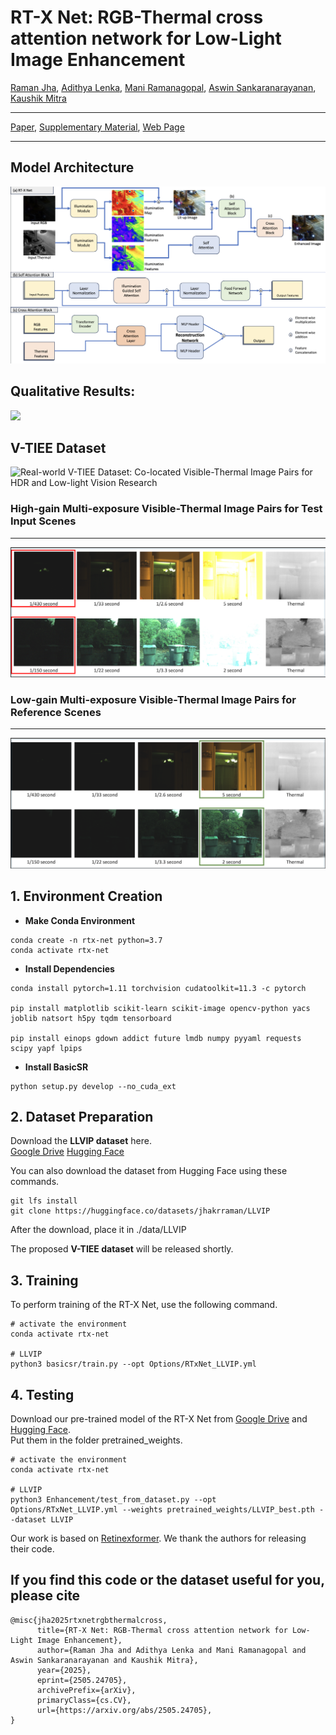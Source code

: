 # RT-X Net: RGB-Thermal cross attention network for Low-Light Image Enhancement       
[Raman Jha](https://jhakrraman.github.io/), [Adithya Lenka](https://www.linkedin.com/in/adithya-lenka-7517b0217/?originalSubdomain=in), [Mani Ramanagopal](https://www.linkedin.com/in/srmanikandasriram/), [Aswin Sankaranarayanan](https://www.ece.cmu.edu/directory/bios/sankaranarayanan-aswin.html), [Kaushik Mitra](https://www.ee.iitm.ac.in/kmitra/)

---

[Paper](https://arxiv.org/abs/2505.24705), [Supplementary Material](https://sigport.org/sites/default/files/docs/Supplementary_11.pdf), [Web Page](https://sites.google.com/view/rt-xnet/home)

---

## Model Architecture

![ ](https://github.com/jhakrraman/rt-xnet/blob/master/imgs/model_architecture.png)



## Qualitative Results:

![](https://github.com/jhakrraman/rt-xnet/blob/master/imgs/qualitative_results.png)



## V-TIEE Dataset

![Real-world V-TIEE Dataset: Co-located Visible-Thermal Image Pairs for HDR and Low-light Vision Research](https://github.com/jhakrraman/rt-xnet/blob/master/imgs/v-tiee_dataset.png)



### High-gain Multi-exposure Visible-Thermal Image Pairs for Test Input Scenes
---
![](https://github.com/jhakrraman/rt-xnet/blob/master/imgs/high_gain_v-tiee.png)

### Low-gain Multi-exposure Visible-Thermal Image Pairs for Reference Scenes
---
![](https://github.com/jhakrraman/rt-xnet/blob/master/imgs/low_gain_v-tiee.png)



## 1. Environment Creation

- **Make Conda Environment**

```
conda create -n rtx-net python=3.7
conda activate rtx-net
```

- **Install Dependencies**

```
conda install pytorch=1.11 torchvision cudatoolkit=11.3 -c pytorch

pip install matplotlib scikit-learn scikit-image opencv-python yacs joblib natsort h5py tqdm tensorboard

pip install einops gdown addict future lmdb numpy pyyaml requests scipy yapf lpips
```

- **Install BasicSR**

```
python setup.py develop --no_cuda_ext
```


## 2. Dataset Preparation

Download the **LLVIP dataset** here.     
[Google Drive](https://drive.google.com/file/d/1XOfve52_4zTqPBaxCBhnV74GvgIMe0rn/view?usp=sharing)
[Hugging Face](https://huggingface.co/datasets/jhakrraman/LLVIP)

You can also download the dataset from Hugging Face using these commands.

```
git lfs install
git clone https://huggingface.co/datasets/jhakrraman/LLVIP
```

After the download, place it in ./data/LLVIP

The proposed **V-TIEE dataset** will be released shortly.

## 3. Training

To perform training of the RT-X Net, use the following command.

```
# activate the environment
conda activate rtx-net

# LLVIP
python3 basicsr/train.py --opt Options/RTxNet_LLVIP.yml
```

## 4. Testing

Download our pre-trained model of the RT-X Net from [Google Drive](https://drive.google.com/file/d/14pX93m6JZWLDMRMR_3YYCRiKMtFk9TeL/view?usp=sharing) and [Hugging Face](https://huggingface.co/jhakrraman/RT-X_Net).    
Put them in the folder pretrained_weights.

```
# activate the environment
conda activate rtx-net

# LLVIP
python3 Enhancement/test_from_dataset.py --opt Options/RTxNet_LLVIP.yml --weights pretrained_weights/LLVIP_best.pth --dataset LLVIP
```


Our work is based on [Retinexformer](https://github.com/caiyuanhao1998/Retinexformer). We thank the authors for releasing their code.

## If you find this code or the dataset useful for you, please cite

``` 
@misc{jha2025rtxnetrgbthermalcross,  
      title={RT-X Net: RGB-Thermal cross attention network for Low-Light Image Enhancement},   
      author={Raman Jha and Adithya Lenka and Mani Ramanagopal and Aswin Sankaranarayanan and Kaushik Mitra},  
      year={2025},  
      eprint={2505.24705},  
      archivePrefix={arXiv},  
      primaryClass={cs.CV},  
      url={https://arxiv.org/abs/2505.24705},   
}
```
